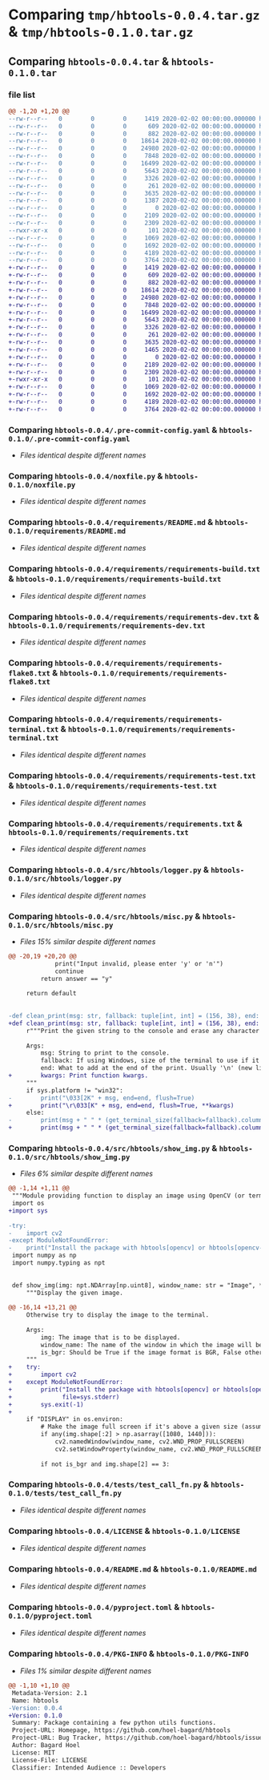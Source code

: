 # Comparing `tmp/hbtools-0.0.4.tar.gz` & `tmp/hbtools-0.1.0.tar.gz`

## Comparing `hbtools-0.0.4.tar` & `hbtools-0.1.0.tar`

### file list

```diff
@@ -1,20 +1,20 @@
--rw-r--r--   0        0        0     1419 2020-02-02 00:00:00.000000 hbtools-0.0.4/.pre-commit-config.yaml
--rw-r--r--   0        0        0      609 2020-02-02 00:00:00.000000 hbtools-0.0.4/noxfile.py
--rw-r--r--   0        0        0      882 2020-02-02 00:00:00.000000 hbtools-0.0.4/requirements/README.md
--rw-r--r--   0        0        0    18614 2020-02-02 00:00:00.000000 hbtools-0.0.4/requirements/requirements-build.txt
--rw-r--r--   0        0        0    24980 2020-02-02 00:00:00.000000 hbtools-0.0.4/requirements/requirements-dev.txt
--rw-r--r--   0        0        0     7848 2020-02-02 00:00:00.000000 hbtools-0.0.4/requirements/requirements-flake8.txt
--rw-r--r--   0        0        0    16499 2020-02-02 00:00:00.000000 hbtools-0.0.4/requirements/requirements-terminal.txt
--rw-r--r--   0        0        0     5643 2020-02-02 00:00:00.000000 hbtools-0.0.4/requirements/requirements-test.txt
--rw-r--r--   0        0        0     3326 2020-02-02 00:00:00.000000 hbtools-0.0.4/requirements/requirements.txt
--rw-r--r--   0        0        0      261 2020-02-02 00:00:00.000000 hbtools-0.0.4/src/hbtools/__init__.py
--rw-r--r--   0        0        0     3635 2020-02-02 00:00:00.000000 hbtools-0.0.4/src/hbtools/logger.py
--rw-r--r--   0        0        0     1387 2020-02-02 00:00:00.000000 hbtools-0.0.4/src/hbtools/misc.py
--rw-r--r--   0        0        0        0 2020-02-02 00:00:00.000000 hbtools-0.0.4/src/hbtools/py.typed
--rw-r--r--   0        0        0     2109 2020-02-02 00:00:00.000000 hbtools-0.0.4/src/hbtools/show_img.py
--rw-r--r--   0        0        0     2309 2020-02-02 00:00:00.000000 hbtools-0.0.4/tests/test_call_fn.py
--rwxr-xr-x   0        0        0      101 2020-02-02 00:00:00.000000 hbtools-0.0.4/.gitignore
--rw-r--r--   0        0        0     1069 2020-02-02 00:00:00.000000 hbtools-0.0.4/LICENSE
--rw-r--r--   0        0        0     1692 2020-02-02 00:00:00.000000 hbtools-0.0.4/README.md
--rw-r--r--   0        0        0     4189 2020-02-02 00:00:00.000000 hbtools-0.0.4/pyproject.toml
--rw-r--r--   0        0        0     3764 2020-02-02 00:00:00.000000 hbtools-0.0.4/PKG-INFO
+-rw-r--r--   0        0        0     1419 2020-02-02 00:00:00.000000 hbtools-0.1.0/.pre-commit-config.yaml
+-rw-r--r--   0        0        0      609 2020-02-02 00:00:00.000000 hbtools-0.1.0/noxfile.py
+-rw-r--r--   0        0        0      882 2020-02-02 00:00:00.000000 hbtools-0.1.0/requirements/README.md
+-rw-r--r--   0        0        0    18614 2020-02-02 00:00:00.000000 hbtools-0.1.0/requirements/requirements-build.txt
+-rw-r--r--   0        0        0    24980 2020-02-02 00:00:00.000000 hbtools-0.1.0/requirements/requirements-dev.txt
+-rw-r--r--   0        0        0     7848 2020-02-02 00:00:00.000000 hbtools-0.1.0/requirements/requirements-flake8.txt
+-rw-r--r--   0        0        0    16499 2020-02-02 00:00:00.000000 hbtools-0.1.0/requirements/requirements-terminal.txt
+-rw-r--r--   0        0        0     5643 2020-02-02 00:00:00.000000 hbtools-0.1.0/requirements/requirements-test.txt
+-rw-r--r--   0        0        0     3326 2020-02-02 00:00:00.000000 hbtools-0.1.0/requirements/requirements.txt
+-rw-r--r--   0        0        0      261 2020-02-02 00:00:00.000000 hbtools-0.1.0/src/hbtools/__init__.py
+-rw-r--r--   0        0        0     3635 2020-02-02 00:00:00.000000 hbtools-0.1.0/src/hbtools/logger.py
+-rw-r--r--   0        0        0     1465 2020-02-02 00:00:00.000000 hbtools-0.1.0/src/hbtools/misc.py
+-rw-r--r--   0        0        0        0 2020-02-02 00:00:00.000000 hbtools-0.1.0/src/hbtools/py.typed
+-rw-r--r--   0        0        0     2189 2020-02-02 00:00:00.000000 hbtools-0.1.0/src/hbtools/show_img.py
+-rw-r--r--   0        0        0     2309 2020-02-02 00:00:00.000000 hbtools-0.1.0/tests/test_call_fn.py
+-rwxr-xr-x   0        0        0      101 2020-02-02 00:00:00.000000 hbtools-0.1.0/.gitignore
+-rw-r--r--   0        0        0     1069 2020-02-02 00:00:00.000000 hbtools-0.1.0/LICENSE
+-rw-r--r--   0        0        0     1692 2020-02-02 00:00:00.000000 hbtools-0.1.0/README.md
+-rw-r--r--   0        0        0     4189 2020-02-02 00:00:00.000000 hbtools-0.1.0/pyproject.toml
+-rw-r--r--   0        0        0     3764 2020-02-02 00:00:00.000000 hbtools-0.1.0/PKG-INFO
```

### Comparing `hbtools-0.0.4/.pre-commit-config.yaml` & `hbtools-0.1.0/.pre-commit-config.yaml`

 * *Files identical despite different names*

### Comparing `hbtools-0.0.4/noxfile.py` & `hbtools-0.1.0/noxfile.py`

 * *Files identical despite different names*

### Comparing `hbtools-0.0.4/requirements/README.md` & `hbtools-0.1.0/requirements/README.md`

 * *Files identical despite different names*

### Comparing `hbtools-0.0.4/requirements/requirements-build.txt` & `hbtools-0.1.0/requirements/requirements-build.txt`

 * *Files identical despite different names*

### Comparing `hbtools-0.0.4/requirements/requirements-dev.txt` & `hbtools-0.1.0/requirements/requirements-dev.txt`

 * *Files identical despite different names*

### Comparing `hbtools-0.0.4/requirements/requirements-flake8.txt` & `hbtools-0.1.0/requirements/requirements-flake8.txt`

 * *Files identical despite different names*

### Comparing `hbtools-0.0.4/requirements/requirements-terminal.txt` & `hbtools-0.1.0/requirements/requirements-terminal.txt`

 * *Files identical despite different names*

### Comparing `hbtools-0.0.4/requirements/requirements-test.txt` & `hbtools-0.1.0/requirements/requirements-test.txt`

 * *Files identical despite different names*

### Comparing `hbtools-0.0.4/requirements/requirements.txt` & `hbtools-0.1.0/requirements/requirements.txt`

 * *Files identical despite different names*

### Comparing `hbtools-0.0.4/src/hbtools/logger.py` & `hbtools-0.1.0/src/hbtools/logger.py`

 * *Files identical despite different names*

### Comparing `hbtools-0.0.4/src/hbtools/misc.py` & `hbtools-0.1.0/src/hbtools/misc.py`

 * *Files 15% similar despite different names*

```diff
@@ -20,19 +20,20 @@
             print("Input invalid, please enter 'y' or 'n'")
             continue
         return answer == "y"
 
     return default
 
 
-def clean_print(msg: str, fallback: tuple[int, int] = (156, 38), end: str = "\n") -> None:
+def clean_print(msg: str, fallback: tuple[int, int] = (156, 38), end: str = "\n", **kwargs: object) -> None:
     r"""Print the given string to the console and erase any character previously written on the line.
 
     Args:
         msg: String to print to the console.
         fallback: If using Windows, size of the terminal to use if it cannot be determined by shutil.
         end: What to add at the end of the print. Usually '\n' (new line), or '\r' (back to the start of the line).
+        kwargs: Print function kwargs.
     """
     if sys.platform != "win32":
-        print("\033[2K" + msg, end=end, flush=True)
+        print("\r\033[K" + msg, end=end, flush=True, **kwargs)
     else:
-        print(msg + " " * (get_terminal_size(fallback=fallback).columns - len(msg)), end=end, flush=True)
+        print(msg + " " * (get_terminal_size(fallback=fallback).columns - len(msg)), end=end, flush=True, **kwargs)
```

### Comparing `hbtools-0.0.4/src/hbtools/show_img.py` & `hbtools-0.1.0/src/hbtools/show_img.py`

 * *Files 6% similar despite different names*

```diff
@@ -1,14 +1,11 @@
 """Module providing function to display an image using OpenCV (or term_image as a backup)."""
 import os
+import sys
 
-try:
-    import cv2
-except ModuleNotFoundError:
-    print("Install the package with hbtools[opencv] or hbtools[opencv-headless] to use this functionality")
 import numpy as np
 import numpy.typing as npt
 
 
 def show_img(img: npt.NDArray[np.uint8], window_name: str = "Image", *, is_bgr: bool = True) -> None:
     """Display the given image.
 
@@ -16,14 +13,21 @@
     Otherwise try to display the image to the terminal.
 
     Args:
         img: The image that is to be displayed.
         window_name: The name of the window in which the image will be displayed.
         is_bgr: Should be True if the image format is BGR, False otherwise.
     """
+    try:
+        import cv2
+    except ModuleNotFoundError:
+        print("Install the package with hbtools[opencv] or hbtools[opencv-headless] to use this functionality",
+              file=sys.stderr)
+        sys.exit(-1)
+
     if "DISPLAY" in os.environ:
         # Make the image full screen if it's above a given size (assume the screen isn't too small^^)
         if any(img.shape[:2] > np.asarray([1080, 1440])):
             cv2.namedWindow(window_name, cv2.WND_PROP_FULLSCREEN)
             cv2.setWindowProperty(window_name, cv2.WND_PROP_FULLSCREEN, cv2.WINDOW_FULLSCREEN)
 
         if not is_bgr and img.shape[2] == 3:
```

### Comparing `hbtools-0.0.4/tests/test_call_fn.py` & `hbtools-0.1.0/tests/test_call_fn.py`

 * *Files identical despite different names*

### Comparing `hbtools-0.0.4/LICENSE` & `hbtools-0.1.0/LICENSE`

 * *Files identical despite different names*

### Comparing `hbtools-0.0.4/README.md` & `hbtools-0.1.0/README.md`

 * *Files identical despite different names*

### Comparing `hbtools-0.0.4/pyproject.toml` & `hbtools-0.1.0/pyproject.toml`

 * *Files identical despite different names*

### Comparing `hbtools-0.0.4/PKG-INFO` & `hbtools-0.1.0/PKG-INFO`

 * *Files 1% similar despite different names*

```diff
@@ -1,10 +1,10 @@
 Metadata-Version: 2.1
 Name: hbtools
-Version: 0.0.4
+Version: 0.1.0
 Summary: Package containing a few python utils functions.
 Project-URL: Homepage, https://github.com/hoel-bagard/hbtools
 Project-URL: Bug Tracker, https://github.com/hoel-bagard/hbtools/issues
 Author: Bagard Hoel
 License: MIT
 License-File: LICENSE
 Classifier: Intended Audience :: Developers
```

